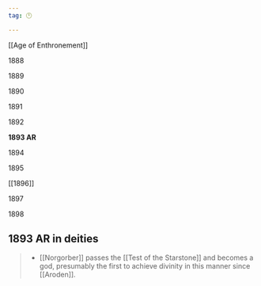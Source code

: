 ```yaml
---
tag: 🕛

---
```

[[Age of Enthronement]]


1888

1889

1890

1891

1892

**1893 AR**

1894

1895

[[1896]]

1897

1898



## 1893 AR in deities

>  - [[Norgorber]] passes the [[Test of the Starstone]] and becomes a god, presumably the first to achieve divinity in this manner since [[Aroden]].






